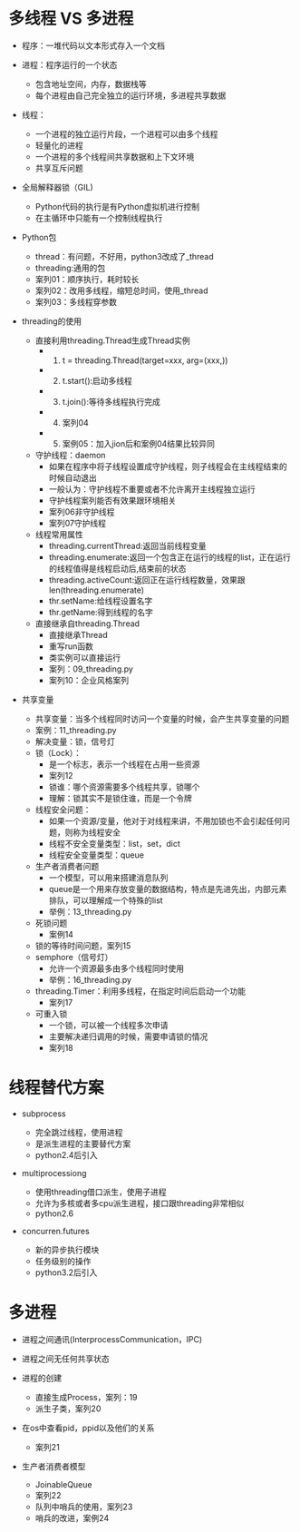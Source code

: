 # 多线程 VS 多进程
- 程序：一堆代码以文本形式存入一个文档
- 进程：程序运行的一个状态
    - 包含地址空间，内存，数据栈等
    - 每个进程由自己完全独立的运行环境，多进程共享数据
- 线程：
    - 一个进程的独立运行片段，一个进程可以由多个线程
    - 轻量化的进程
    - 一个进程的多个线程间共享数据和上下文环境
    - 共享互斥问题
- 全局解释器锁（GIL)
    - Python代码的执行是有Python虚拟机进行控制
    - 在主循环中只能有一个控制线程执行
- Python包
    - thread：有问题，不好用，python3改成了_thread
    - threading:通用的包
    - 案列01：顺序执行，耗时较长
    - 案列02：改用多线程，缩短总时间，使用_thread
    - 案列03：多线程穿参数
    
- threading的使用
    - 直接利用threading.Thread生成Thread实例
        - 1. t = threading.Thread(target=xxx, arg=(xxx,))
        - 2. t.start():启动多线程
        - 3. t.join():等待多线程执行完成
        - 4. 案列04
        - 5. 案例05：加入jion后和案例04结果比较异同
    - 守护线程：daemon
        - 如果在程序中将子线程设置成守护线程，则子线程会在主线程结束的时候自动退出
        - 一般认为：守护线程不重要或者不允许离开主线程独立运行
        - 守护线程案列能否有效果跟环境相关
        - 案列06非守护线程
        - 案列07守护线程
    - 线程常用属性
        - threading.currentThread:返回当前线程变量
        - threading.enumerate:返回一个包含正在运行的线程的list，正在运行的线程值得是线程启动后,结束前的状态
        - threading.activeCount:返回正在运行线程数量，效果跟len(threading.enumerate)
        - thr.setName:给线程设置名字
        - thr.getName:得到线程的名字
    - 直接继承自threading.Thread
        - 直接继承Thread
        - 重写run函数
        - 类实例可以直接运行
        - 案列：09_threading.py                    
        - 案列10：企业风格案列
       
- 共享变量
    - 共享变量：当多个线程同时访问一个变量的时候，会产生共享变量的问题
    - 案例：11_threading.py
    - 解决变量：锁，信号灯
    - 锁（Lock）：
        - 是一个标志，表示一个线程在占用一些资源
        - 案列12
        - 锁谁：哪个资源需要多个线程共享，锁哪个
        - 理解：锁其实不是锁住谁，而是一个令牌
    - 线程安全问题：
        - 如果一个资源/变量，他对于对线程来讲，不用加锁也不会引起任何问题，则称为线程安全
        - 线程不安全变量类型：list，set，dict
        - 线程安全变量类型：queue
    - 生产者消费者问题
        - 一个模型，可以用来搭建消息队列
        - queue是一个用来存放变量的数据结构，特点是先进先出，内部元素排队，可以理解成一个特殊的list
        - 举例：13_threading.py    
    - 死锁问题
        - 案例14
    - 锁的等待时间问题，案列15 
    - semphore（信号灯）
        - 允许一个资源最多由多个线程同时使用
        - 举例：16_threading.py
    - threading.Timer：利用多线程，在指定时间后启动一个功能
        - 案列17
    - 可重入锁
        - 一个锁，可以被一个线程多次申请
        - 主要解决递归调用的时候，需要申请锁的情况
        - 案列18
        
# 线程替代方案
- subprocess
    - 完全跳过线程，使用进程
    - 是派生进程的主要替代方案
    - python2.4后引入
- multiprocessiong
    - 使用threading借口派生，使用子进程
    - 允许为多核或者多cpu派生进程，接口跟threading非常相似
    - python2.6
    
- concurren.futures
    - 新的异步执行模块
    - 任务级别的操作
    - python3.2后引入
    
# 多进程
- 进程之间通讯(InterprocessCommunication，IPC)                    
- 进程之间无任何共享状态
- 进程的创建
    - 直接生成Process，案列：19
    - 派生子类，案列20
    
- 在os中查看pid，ppid以及他们的关系
    - 案列21
- 生产者消费者模型
    - JoinableQueue
    - 案列22
    - 队列中哨兵的使用，案列23
    - 哨兵的改进，案例24            